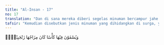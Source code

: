 ```yaml
---
title: "Al-Insan - 17"
no: 17
translation: "Dan di sana mereka diberi segelas minuman bercampur jahe."
tafsir: "Kemudian disebutkan jenis minuman yang dihidangkan di surga, yakni mereka diberi minum segelas (minuman) yang campurannya jahe. Maksudnya penduduk surga disuguhi minuman yang terbuat dari zanjabil, yakni sejenis tumbuhan yang lezat cita-rasanya dan tumbuh di daerah Timur Tengah dahulu kala. Biasanya zanjabil digunakan untuk wangi-wangian dan orang-orang Arab menyukainya. Ada pula yang mengatakan nama dari Bait Ma'ruf. \n\nMenurut Ibnu 'Abbas, minuman, makanan, mata air, buah-buahan, dan lain-lain dalam surga yang disebutkan Al-Qur'an, satu pun tidak ada tandingannya. Kesamaan hanya pada namanya, sedangkan rasanya jauh lebih lezat."
---
```


وَيُسْقَوْنَ فِيْهَا كَأْسًا كَانَ مِزَاجُهَا زَنْجَبِيْلًاۚ
